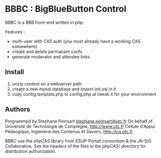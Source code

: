 BBBC : BigBlueButton Control
============================

BBBC is a BBB front-end written in php.

Features :
* multi-user with CAS auth (you must already have a working CAS somewhere)
* create and delete permanant confs
* generate moderator and attendee links

Install
-------
1. unzip content on a webserver path
2. create a new mysql database and import init.sql in it
3. copy config.template.php to config.php at tweak it for your environment

Authors
-------
Programmed by Stephane Poinsart <stephane.poinsart@utc.fr>
On behalf of Université de Technologie de Compiègne, http://www.utc.fr
Cellule d'Appui Pédaogique, Ingénierie des Contenus et Savoirs, http://ics.utc.fr


BBBC use the phpCAS library from ESUP-Portail consortium & the JA-SIG Collaborative.
See the headers of the files in the phpCAS/ directory for distribution authorization.
